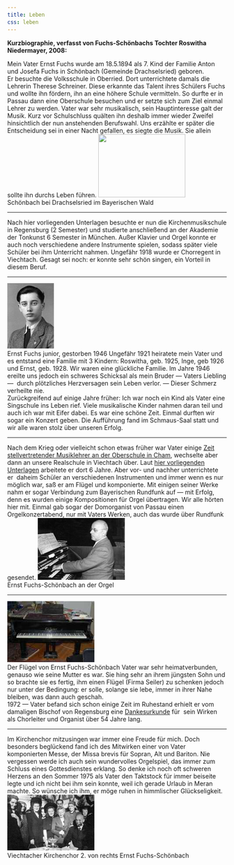 ```yaml
---
title: Leben
css: leben
---
```


<strong>Kurzbiographie, verfasst von Fuchs-Schönbachs Tochter Roswitha Niedermayer, 2008:</strong>


<span class="paragraph1">
Mein Vater Ernst Fuchs wurde am 18.5.1894 als 7. Kind der Familie Anton
und Josefa Fuchs in Schönbach (Gemeinde Drachselsried) geboren.
<br>
Er besuchte die Volksschule in Oberried. Dort unterrichtete damals die
Lehrerin Therese Schreiner. Diese erkannte das Talent ihres Schülers
Fuchs und wollte ihn fördern, ihn an eine höhere Schule vermitteln. So
durfte er in Passau dann eine Oberschule besuchen und er setzte sich
zum Ziel einmal Lehrer zu werden. Vater war sehr musikalisch, sein
Hauptinteresse galt der Musik. Kurz vor Schulschluss quälten ihn
deshalb immer wieder Zweifel hinsichtlich der nun anstehenden
Berufswahl. Uns erzählte er später die Entscheidung sei in einer Nacht
gefallen, es siegte die Musik. Sie allein sollte ihn durchs Leben
führen.
</span>
<span class="paragraph2">
<a href="fotos/Schoenbach bei Oberried im Winter 1929.jpg">
<img src="fotos/Schoenbach bei Oberried im Winter 1929 thumb.jpg" width="200" height="145" />
</a>
<br>
Schönbach bei Drachselsried im Bayerischen Wald
</span>

------------------------------------------------------------------------

<span class="paragraph3">
Nach hier vorliegenden Unterlagen besuchte er nun die
Kirchenmusikschule in Regensburg (2 Semester) und studierte anschließend
an der Akademie der Tonkunst 6 Semester in München. Außer Klavier und
Orgel konnte er auch noch verschiedene andere Instrumente spielen,
sodass später viele Schüler bei ihm Unterricht nahmen. Ungefähr 1918
wurde er Chorregent in Viechtach. Gesagt sei noch: er konnte sehr schön
singen, ein Vorteil in diesem Beruf.
</span>

------------------------------------------------------------------------

<span class="paragraph4">
<a href="fotos/Ernst Fuchs junior (18.3.1928 - 11.11.1946).jpg">
<img src="fotos/Ernst Fuchs junior (18.3.1928 - 11.11.1946) thumb.jpg" alt="" width="107" height="150" />
</a>
<br>
Ernst Fuchs junior, gestorben 1946
</span>
<span class="paragraph5">
Ungefähr 1921 heiratete mein Vater und es entstand eine Familie mit 3
Kindern: Roswitha, geb. 1925, Inge, geb 1926 und Ernst, geb. 1928. Wir
waren eine glückliche Familie. lm Jahre 1946 ereilte uns jedoch ein
schweres Schicksal als mein Bruder — Vaters Liebling —  durch
plötzliches Herzversagen sein Leben verlor. — Dieser Schmerz verheilte
nie.
<br>
Zurückgreifend auf einige Jahre früher: Ich war noch ein
Kind als Vater eine Singschule ins Leben rief. Viele musikalische Kinder
nahmen daran teil und auch ich war mit Eifer dabei. Es war eine schöne
Zeit. Einmal durften wir sogar ein Konzert geben. Die Aufführung fand im
Schmaus-Saal statt und wir alle waren stolz über unseren Erfolg.
</span>

------------------------------------------------------------------------

<span class="paragraph6">
Nach dem Krieg oder vielleicht schon etwas früher war Vater einige <a
href="dokumente/003.pdf">Zeit stellvertretender Musiklehrer an der
Oberschule in Cham</a>, wechselte aber dann an unsere Realschule in
Viechtach über. Laut <a href="dokumente/008.png7">hier vorliegenden
Unterlagen</a> arbeitete er dort 6 Jahre. Aber vor- und nachher
unterrichtete er  daheim Schüler an verschiedenen Instrumenten und immer
wenn es nur möglich war, saß er am Flügel und komponierte. Mit einigen
seiner Werke nahm er sogar Verbindung zum Bayerischen Rundfunk auf — mit
Erfolg, denn es wurden einige Kompositionen für Orgel übertragen. Wir
alle hörten hier mit. Einmal gab sogar der Domorganist von Passau einen
Orgelkonzertabend, nur mit Vaters Werken, auch das wurde über Rundfunk
gesendet.
</span>
<span class="paragraph7"><a href="fotos/Ernst Fuchs-Schoenbach an der Orgel (1894 - 1975).jpg"><img src="fotos/Ernst Fuchs-Schoenbach an der Orgel (1894 - 1975) thumb.jpg" alt="" width="200" height="142" /></a><br>
Ernst Fuchs-Schönbach an der Orgel</span>

------------------------------------------------------------------------

<span class="paragraph8">
<a title="Der Flügel von Ernst Fuchs-Schönbach, noch heute im Besitz seiner Nachfahren"href="fotos/Fluegel von Ernst Fuchs-Schoenbach.jpg">
<img src="fotos/Fluegel von Ernst Fuchs-Schoenbach thumb.jpg" alt="" width="200" height="140" />
</a>
<br>
Der Flügel von Ernst Fuchs-Schönbach
</span>
<span class="paragraph9">
Vater war sehr heimatverbunden, genauso wie seine Mutter es war. Sie
hing sehr an ihrem jüngsten Sohn und so brachte sie es fertig, ihm
einen Flügel (Firma Seiler) zu schenken jedoch nur unter der Bedingung:
er solle, solange sie lebe, immer in ihrer Nahe bleiben, was dann auch
geschah.
<br>
1972 — Vater befand sich schon einige Zeit im Ruhestand erhielt er vom
damaligen Bischof von Regensburg eine <a
href="dokumente/001.png">Dankesurkunde</a> für  sein Wirken als
Chorleiter und Organist über 54 Jahre lang.
</span>

------------------------------------------------------------------------

<span class="paragraph10">
Im Kirchenchor mitzusingen war immer eine Freude für mich. Doch
besonders beglückend fand ich des Mitwirken einer von Vater komponierten
Messe, der Missa brevis für Sopran, Alt und Bariton. Nie vergessen werde
ich auch sein wundervolles Orgelspiel, das immer zum Schluss eines
Gottesdienstes erklang. So denke ich noch oft schweren Herzens an den
Sommer 1975 als Vater den Taktstock für immer beiseite legte und ich
nicht bei ihm sein konnte, weil ich gerade Urlaub in Meran machte. So
wünsche ich ihm, er möge ruhen in himmlischer Glückseligkeit.
</span>

<span class="paragraph11">
<a href="fotos/Kirchenchor von Viechtach.jpg">
<img src="fotos/Kirchenchor von Viechtach thumb.jpg" alt="" width="200" height="128" />
</a>
<br>
Viechtacher Kirchenchor 2. von rechts Ernst Fuchs-Schönbach
</span>
